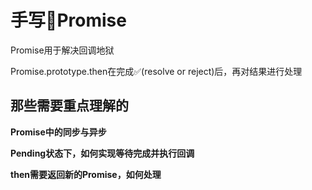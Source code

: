 # 手写👋Promise

Promise用于解决回调地狱

Promise.prototype.then在完成✅(resolve or reject)后，再对结果进行处理



## 那些需要重点理解的

**Promise中的同步与异步**



**Pending状态下，如何实现等待完成并执行回调**



**then需要返回新的Promise，如何处理**




